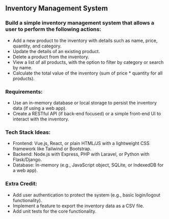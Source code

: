 ## Inventory Management System

### Build a simple inventory management system that allows a user to perform the following actions:

- Add a new product to the inventory with details such as name, price, quantity, and category.
- Update the details of an existing product.
- Delete a product from the inventory.
- View a list of all products, with the option to filter by category or search by name.
- Calculate the total value of the inventory (sum of price * quantity for all products).

### Requirements:

- Use an in-memory database or local storage to persist the inventory data (if using a web app).
- Create a RESTful API (if back-end focused) or a simple front-end UI to interact with the inventory.

### Tech Stack Ideas:

- Frontend: Vue.js, React, or plain HTML/JS with a lightweight CSS framework like Tailwind or Bootstrap.
- Backend: Node.js with Express, PHP with Laravel, or Python with Flask/Django.
- Database: In-memory (e.g., JavaScript object, SQLite, or IndexedDB for a web app).

### Extra Credit:

- Add user authentication to protect the system (e.g., basic login/logout functionality).
- Implement a feature to export the inventory data as a CSV file.
- Add unit tests for the core functionality.
